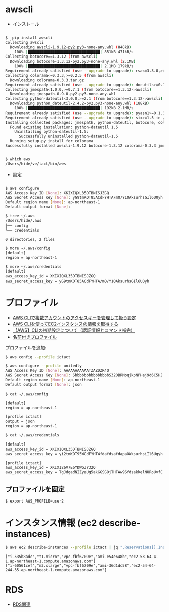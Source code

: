 # awscli

- インストール

~~~bash

$  pip install awscli
Collecting awscli
  Downloading awscli-1.9.12-py2.py3-none-any.whl (848kB)
    100% |████████████████████████████████| 851kB 471kB/s
Collecting botocore==1.3.12 (from awscli)
  Downloading botocore-1.3.12-py2.py3-none-any.whl (2.1MB)
    100% |████████████████████████████████| 2.1MB 179kB/s
Requirement already satisfied (use --upgrade to upgrade): rsa<=3.3.0,>=3.1.2 in /Users/hide/ve/tact/lib/python2.7/site-packages (from awscli)
Collecting colorama<=0.3.3,>=0.2.5 (from awscli)
  Downloading colorama-0.3.3.tar.gz
Requirement already satisfied (use --upgrade to upgrade): docutils>=0.10 in /Users/hide/ve/tact/lib/python2.7/site-packages (from awscli)
Collecting jmespath<1.0.0,>=0.7.1 (from botocore==1.3.12->awscli)
  Downloading jmespath-0.9.0-py2.py3-none-any.whl
Collecting python-dateutil<3.0.0,>=2.1 (from botocore==1.3.12->awscli)
  Downloading python_dateutil-2.4.2-py2.py3-none-any.whl (188kB)
    100% |████████████████████████████████| 192kB 2.1MB/s
Requirement already satisfied (use --upgrade to upgrade): pyasn1>=0.1.3 in /Users/hide/ve/tact/lib/python2.7/site-packages (from rsa<=3.3.0,>=3.1.2->awscli)
Requirement already satisfied (use --upgrade to upgrade): six>=1.5 in /Users/hide/ve/tact/lib/python2.7/site-packages (from python-dateutil<3.0.0,>=2.1->botocore==1.3.12->awscli)
Installing collected packages: jmespath, python-dateutil, botocore, colorama, awscli
  Found existing installation: python-dateutil 1.5
    Uninstalling python-dateutil-1.5:
      Successfully uninstalled python-dateutil-1.5
  Running setup.py install for colorama
Successfully installed awscli-1.9.12 botocore-1.3.12 colorama-0.3.3 jmespath-0.9.0 python-dateutil-2.4.2
~~~


~~~bash

$ which aws
/Users/hide/ve/tact/bin/aws
~~~

- 設定

~~~bash

$ aws configure
AWS Access Key ID [None]: XKIXIQXL35DTBNISJZGQ
AWS Secret Access Key [None]: yG9tmKOT85ACdFYHTA/mO/Y1OAksurhsGIl6U0yh
Default region name [None]: ap-northeast-1
Default output format [None]:
~~~

~~~bash
$ tree ~/.aws
/Users/hide/.aws
├── config
└── credentials

0 directories, 2 files
~~~

~~~bash
$ more ~/.aws/config
[default]
region = ap-northeast-1
~~~

~~~bash
$ more ~/.aws/credentials
[default]
aws_access_key_id = XKIXIQXL35DTBNISJZGQ
aws_secret_access_key = yG9tmKOT85ACdFYHTA/mO/Y1OAksurhsGIl6U0yh
~~~


# プロファイル

- [AWS CLIで複数アカウントのアクセスキーを管理して扱う設定](http://qiita.com/kwsmkn/items/ce72d8e4cc35f1fc01b5)
- [AWS CLIを使ってEC2インスタンスの情報を取得する](http://qiita.com/toshiro3/items/37821bdcc50c8b6d06dc)
- [【AWS】CLIの初期設定について（認証情報とコマンド補完）](http://www.task-notes.com/entry/20141026/1414322858)
- [名前付きプロファイル](https://docs.aws.amazon.com/ja_jp/cli/latest/userguide/cli-multiple-profiles.html)

プロファイルを追加:

~~~bash
$ aws config --profile ictact

$ aws configure --profile unitedly
AWS Access Key ID [None]: AAAAAAAAAAATZAZDZR4Q
AWS Secret Access Key [None]: SbbbbbbbbbbbbbbbS32OBRMoqjkpNPHaj9d6C5HJ
Default region name [None]: ap-northeast-1
Default output format [None]: json
~~~

~~~bash
$ cat ~/.aws/config

[default]
region = ap-northeast-1

[profile ictact]
output = json
region = ap-northeast-1
~~~

~~~bash
$ cat ~/.aws/credentials

[default]
aws_access_key_id = XKIXIQXL35DTBNISJZGQ
aws_secret_access_key = yi2tmKOT95WCdFYHTWfdafdsafdapaOWksurhsiIl6Ugyh

[profile ictact]
aws_access_key_id = XKIXI26V7E6YDWGJY32Q
aws_secret_access_key = TgJdgadNIZyaUg5akGGSGOjTHFAw9SfdsakkelNURoUvfC
~~~

## プロファイルを固定

~~~bash 
$ export AWS_PROFILE=user2
~~~

# インスタンス情報 (ec2 describe-instances)

~~~bash
$ aws ec2 describe-instances --profile ictact | jq ".Reservations[].Instances[]|[.InstanceId, .InstanceType, .VpcId, .ImageId, .PublicDnsName]" -c
~~~

~~~
["i-535b8adc","t1.micro","vpc-fbf6709e","ami-e54e648b","ec2-53-64-4-1.ap-northeast-1.compute.amazonaws.com"]
["i-60561cef","m3.xlarge","vpc-fbf6709e","ami-36d1dc58","ec2-54-64-244-35.ap-northeast-1.compute.amazonaws.com"]
~~~

# RDS

- [RDS関連](rds/aws.rds.md)
